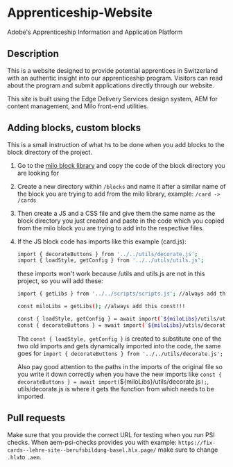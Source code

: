 # Apprenticeship-Website 
Adobe's Apprenticeship Information and Application Platform

## Description

This is a website designed to provide potential apprentices in Switzerland with an authentic insight into our apprenticeship program. Visitors can read about the program and submit applications directly through our website.

This site is built using the Edge Delivery Services design system, AEM for content management, and Milo front-end utilities.

## Adding blocks, custom blocks

This is a small instruction of what hs to be done when you add blocks to the block directory of the project.

1. Go to the [milo block library](https://github.com/adobecom/milo/tree/stage/libs/blocks) and copy the code of the block directory you are looking for
2. Create a new directory within `/blocks` and name it after a similar name of the block you are trying to add from the milo library, example: `/card -> /cards`
3. Then create a JS and a CSS file and give them the same name as the block directory you just created and paste in the code which you copied from the milo block you are trying to add into the respective files.
4. If the JS block code has imports like this example (card.js):

   ```sh
   import { decorateButtons } from '../../utils/decorate.js';
   import { loadStyle, getConfig } from '../../utils/utils.js';
   ```
   these imports won't work because /utils and utils.js are not in this project, so you will add these:

   ```sh
   import { getLibs } from '../../scripts/scripts.js'; //always add this import!!!!!

   const miloLibs = getLibs(); //always add this const!!!

   const { loadStyle, getConfig } = await import(`${miloLibs}/utils/utils.js`);
   const { decorateButtons } = await import(`${miloLibs}/utils/decorate.js`);
   ```
   The `const { loadStyle, getConfig }` is created to substitute one of the two old imports and gets dynamically imported into the code, the same goes for `import { decorateButtons } from '../../utils/decorate.js';`

   Also pay good attention to the paths in the imports of the original file so you write it down correctly when you have the new imports like `const { decorateButtons } = await import(`${miloLibs}/utils/decorate.js`);`, utils/decorate.js is where it gets the function from which needs to be imported.

## Pull requests

Make sure that you provide the correct URL for testing when you run PSI checks.
When aem-psi-checks provides you with example: `https://fix-cards--lehre-site--berufsbildung-basel.hlx.page/` make sure to change `.hlx`to `.aem`.
